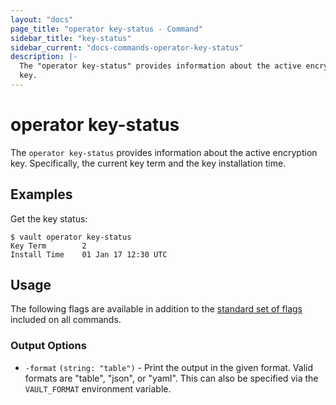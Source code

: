 ```yaml
---
layout: "docs"
page_title: "operator key-status - Command"
sidebar_title: "key-status"
sidebar_current: "docs-commands-operator-key-status"
description: |-
  The "operator key-status" provides information about the active encryption
  key.
---
```


# operator key-status

The `operator key-status` provides information about the active encryption key.
Specifically, the current key term and the key installation time.

## Examples

Get the key status:

```text
$ vault operator key-status
Key Term        2
Install Time    01 Jan 17 12:30 UTC
```

## Usage

The following flags are available in addition to the [standard set of
flags](/docs/commands/index.html) included on all commands.

### Output Options

- `-format` `(string: "table")` - Print the output in the given format. Valid
  formats are "table", "json", or "yaml". This can also be specified via the
  `VAULT_FORMAT` environment variable.
